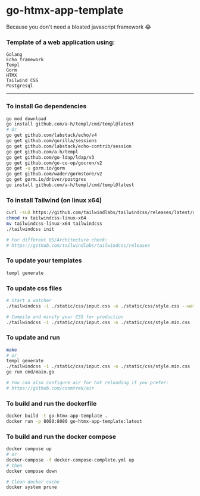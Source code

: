 # go-htmx-app-template
Because you don't need a bloated javascript framework :joy:

### Template of a web application using:
```text
Golang
Echo framework
Templ
Gorm
HTMX
Tailwind CSS
Postgresql
```

---

### To install Go dependencies
```bash
go mod download
go install github.com/a-h/templ/cmd/templ@latest
# Or
go get github.com/labstack/echo/v4
go get github.com/gorilla/sessions
go get github.com/labstack/echo-contrib/session
go get github.com/a-h/templ
go get github.com/go-ldap/ldap/v3
go get github.com/go-co-op/gocron/v2
go get -u gorm.io/gorm
go get github.com/wader/gormstore/v2
go get gorm.io/driver/postgres
go install github.com/a-h/templ/cmd/templ@latest
```

### To install Tailwind (on linux x64)
```bash
curl -sLO https://github.com/tailwindlabs/tailwindcss/releases/latest/download/tailwindcss-linux-x64
chmod +x tailwindcss-linux-x64
mv tailwindcss-linux-x64 tailwindcss
./tailwindcss init

# For different OS/Architecture check: 
# https://github.com/tailwindlabs/tailwindcss/releases
```

### To update your templates
```bash
templ generate
```

### To update css files
```bash
# Start a watcher
./tailwindcss -i ./static/css/input.css -o ./static/css/style.css --watch

# Compile and minify your CSS for production
./tailwindcss -i ./static/css/input.css -o ./static/css/style.min.css --minify
```

### To update and run
```bash
make
# or
templ generate
./tailwindcss -i ./static/css/input.css -o ./static/css/style.min.css --minify
go run cmd/main.go

# You can also configure air for hot reloading if you prefer:
# https://github.com/cosmtrek/air
```

### To build and run the dockerfile
```bash
docker build -t go-htmx-app-template .
docker run -p 8080:8080 go-htmx-app-template:latest
```

### To build and run the docker compose
```bash
docker compose up
# or
docker-compose -f docker-compose-complete.yml up
# then
docker compose down

# Clean docker cache
docker system prune
``` 